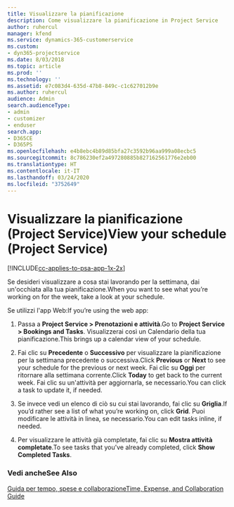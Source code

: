 ```yaml
---
title: Visualizzare la pianificazione
description: Come visualizzare la pianificazione in Project Service
author: ruhercul
manager: kfend
ms.service: dynamics-365-customerservice
ms.custom:
- dyn365-projectservice
ms.date: 8/03/2018
ms.topic: article
ms.prod: ''
ms.technology: ''
ms.assetid: e7c083d4-635d-47b8-849c-c1c627012b9e
ms.author: ruhercul
audience: Admin
search.audienceType:
- admin
- customizer
- enduser
search.app:
- D365CE
- D365PS
ms.openlocfilehash: e4b8ebc4b89d85bfa27c3592b96aa999a08ecbc5
ms.sourcegitcommit: 8c786230ef2a497280885b827162561776e2eb00
ms.translationtype: HT
ms.contentlocale: it-IT
ms.lasthandoff: 03/24/2020
ms.locfileid: "3752649"
---
```

# <a name="view-your-schedule-project-service"></a><span data-ttu-id="32a26-103">Visualizzare la pianificazione (Project Service)</span><span class="sxs-lookup"><span data-stu-id="32a26-103">View your schedule (Project Service)</span></span>

[!INCLUDE[cc-applies-to-psa-app-1x-2x](../includes/cc-applies-to-psa-app-1x-2x.md)]

<span data-ttu-id="32a26-104">Se desideri visualizzare a cosa stai lavorando per la settimana, dai un'occhiata alla tua pianificazione.</span><span class="sxs-lookup"><span data-stu-id="32a26-104">When you want to see what you’re working on for the week, take a look at your schedule.</span></span>  
  
 <span data-ttu-id="32a26-105">Se utilizzi l'app Web:</span><span class="sxs-lookup"><span data-stu-id="32a26-105">If you’re using the web app:</span></span>  
  
1.  <span data-ttu-id="32a26-106">Passa a **Project Service > Prenotazioni e attività**.</span><span class="sxs-lookup"><span data-stu-id="32a26-106">Go to **Project Service > Bookings and Tasks**.</span></span> <span data-ttu-id="32a26-107">Visualizzerai così un Calendario della tua pianificazione.</span><span class="sxs-lookup"><span data-stu-id="32a26-107">This brings up a calendar view of your schedule.</span></span>  
  
2.  <span data-ttu-id="32a26-108">Fai clic su **Precedente** o **Successivo** per visualizzare la pianificazione per la settimana precedente o successiva.</span><span class="sxs-lookup"><span data-stu-id="32a26-108">Click **Previous** or **Next** to see your schedule for the previous or next week.</span></span> <span data-ttu-id="32a26-109">Fai clic su **Oggi** per ritornare alla settimana corrente.</span><span class="sxs-lookup"><span data-stu-id="32a26-109">Click **Today** to get back to the current week.</span></span> <span data-ttu-id="32a26-110">Fai clic su un'attività per aggiornarla, se necessario.</span><span class="sxs-lookup"><span data-stu-id="32a26-110">You can click a task to update it, if needed.</span></span>  
  
3.  <span data-ttu-id="32a26-111">Se invece vedi un elenco di ciò su cui stai lavorando, fai clic su **Griglia**.</span><span class="sxs-lookup"><span data-stu-id="32a26-111">If you’d rather see a list of what you’re working on, click **Grid**.</span></span> <span data-ttu-id="32a26-112">Puoi modificare le attività in linea, se necessario.</span><span class="sxs-lookup"><span data-stu-id="32a26-112">You can edit tasks inline, if needed.</span></span>  
  
4.  <span data-ttu-id="32a26-113">Per visualizzare le attività già completate, fai clic su **Mostra attività completate**.</span><span class="sxs-lookup"><span data-stu-id="32a26-113">To see tasks that you’ve already completed, click **Show Completed Tasks**.</span></span>  
  
### <a name="see-also"></a><span data-ttu-id="32a26-114">Vedi anche</span><span class="sxs-lookup"><span data-stu-id="32a26-114">See Also</span></span>  
 [<span data-ttu-id="32a26-115">Guida per tempo, spese e collaborazione</span><span class="sxs-lookup"><span data-stu-id="32a26-115">Time, Expense, and Collaboration Guide</span></span>](../project-service/time-expense-collaboration-guide.md)

